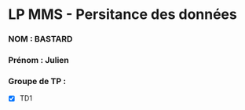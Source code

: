 # LP MMS - Persitance des données

### NOM : BASTARD
### Prénom : Julien
### Groupe de TP : 
- [x] TD1
